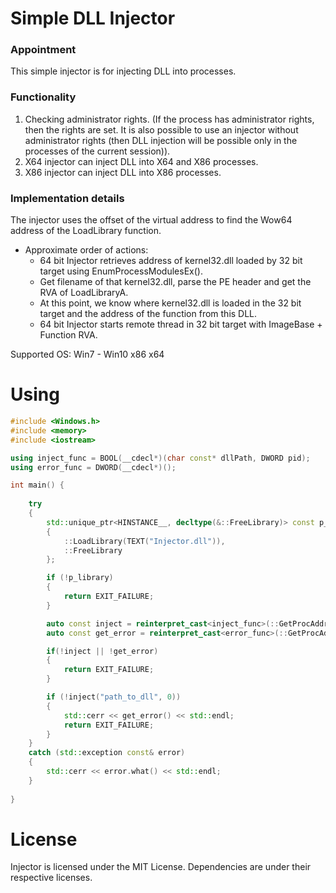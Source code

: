 # Simple DLL Injector

### Appointment
This simple injector is for injecting DLL into processes.

###  Functionality
1. Checking administrator rights. (If the process has administrator rights, then the rights are set. It is also possible to use an injector without administrator rights (then DLL injection will be possible only in the processes of the current session)).
2. X64 injector can inject DLL into X64 and X86 processes.
3. X86 injector can inject DLL into X86 processes.

###  Implementation details
The injector uses the offset of the virtual address to find the Wow64 address of the LoadLibrary function.<br>
-   Approximate order of actions:  
    -   64 bit Injector retrieves address of kernel32.dll loaded by 32 bit target using EnumProcessModulesEx().
    -   Get filename of that kernel32.dll, parse the PE header and get the RVA of LoadLibraryA.
    -   At this point, we know where kernel32.dll is loaded in the 32 bit target and the address of the function from this DLL.
    -   64 bit Injector starts remote thread in 32 bit target with ImageBase + Function RVA.
    
Supported OS: Win7 - Win10 x86 x64

# Using

``` c++
#include <Windows.h>
#include <memory>
#include <iostream>

using inject_func = BOOL(__cdecl*)(char const* dllPath, DWORD pid);
using error_func = DWORD(__cdecl*)();

int main() {
	
	try
	{
		std::unique_ptr<HINSTANCE__, decltype(&::FreeLibrary)> const p_library
		{
			::LoadLibrary(TEXT("Injector.dll")),
			::FreeLibrary
		};

		if (!p_library)
		{
			return EXIT_FAILURE;
		}

		auto const inject = reinterpret_cast<inject_func>(::GetProcAddress(p_library.get(), "inject"));
		auto const get_error = reinterpret_cast<error_func>(::GetProcAddress(p_library.get(), "getError"));

		if(!inject || !get_error)
		{
			return EXIT_FAILURE;
		}

		if (!inject("path_to_dll", 0))
		{
			std::cerr << get_error() << std::endl;
			return EXIT_FAILURE;
		}
	}
	catch (std::exception const& error)
	{
		std::cerr << error.what() << std::endl;
	}
	
}


```


# License
Injector is licensed under the MIT License. Dependencies are under their respective licenses.
